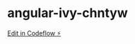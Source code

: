 # angular-ivy-chntyw

[Edit in Codeflow ⚡️](https://stackblitz.com/~/github.com/kvartiil/angular-ivy-chntyw)